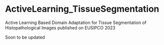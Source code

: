 # ActiveLearning_TissueSegmentation
Active Learning Based Domain Adaptation for Tissue Segmentation of Histopathological Images published on EUSIPCO 2023

Soon to be updated
